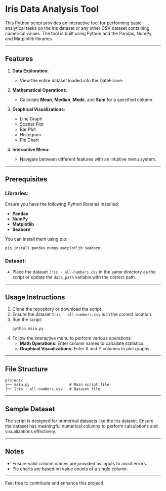 # Iris Data Analysis Tool

This Python script provides an interactive tool for performing basic analytical tasks on the Iris dataset or any other CSV dataset containing numerical values. The tool is built using Python and the Pandas, NumPy, and Matplotlib libraries.

---

## Features

1. **Data Exploration**:
   - View the entire dataset loaded into the DataFrame.

2. **Mathematical Operations**:
   - Calculate **Mean**, **Median**, **Mode**, and **Sum** for a specified column.

3. **Graphical Visualizations**:
   - Line Graph
   - Scatter Plot
   - Bar Plot
   - Histogram
   - Pie Chart

4. **Interactive Menu**:
   - Navigate between different features with an intuitive menu system.

---

## Prerequisites

### Libraries:
Ensure you have the following Python libraries installed:
- **Pandas**
- **NumPy**
- **Matplotlib**
- **Seaborn**

You can install them using pip:
```bash
pip install pandas numpy matplotlib seaborn
```

### Dataset:
- Place the dataset `Iris - all-numbers.csv` in the same directory as the script or update the `data_path` variable with the correct path.

---

## Usage Instructions

1. Clone the repository or download the script.
2. Ensure the dataset `Iris - all-numbers.csv` is in the correct location.
3. Run the script:
   ```bash
   python main.py
   ```
4. Follow the interactive menu to perform various operations:
   - **Math Operations**: Enter column names to calculate statistics.
   - **Graphical Visualizations**: Enter X and Y columns to plot graphs.

---

## File Structure

```
project/
├── main.py                  # Main script file
├── Iris - all-numbers.csv   # Dataset file
```

---

## Sample Dataset

The script is designed for numerical datasets like the Iris dataset. Ensure the dataset has meaningful numerical columns to perform calculations and visualizations effectively.

---

## Notes
- Ensure valid column names are provided as inputs to avoid errors.
- Pie charts are based on value counts of a single column.

---


Feel free to contribute and enhance this project!
